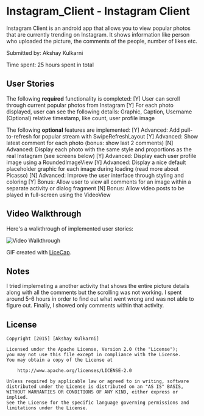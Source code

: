 # Instagram_Client - Instagram Client

Instagram Client is an android app that allows you to view popular photos that are currently trending on Instagram. It shows information like person who uploaded the picture, the comments of the people, number of likes etc.

Submitted by: Akshay Kulkarni

Time spent: 25 hours spent in total

## User Stories
The following **required** functionality is completed:
  [Y] User can scroll through current popular photos from Instagram
  [Y] For each photo displayed, user can see the following details:
      Graphic, Caption, Username
      (Optional) relative timestamp, like count, user profile image

The following **optional** features are implemented:
  [Y] Advanced: Add pull-to-refresh for popular stream with SwipeRefreshLayout
  [Y] Advanced: Show latest comment for each photo (bonus: show last 2 comments)
  [N] Advanced: Display each photo with the same style and proportions as the real Instagram (see screens below)
  [Y] Advanced: Display each user profile image using a RoundedImageView
  [Y] Advanced: Display a nice default placeholder graphic for each image during loading (read more about Picasso)
  [N] Advanced: Improve the user interface through styling and coloring
  [Y] Bonus: Allow user to view all comments for an image within a separate activity or dialog fragment
  [N] Bonus: Allow video posts to be played in full-screen using the VideoView
  
## Video Walkthrough 

Here's a walkthrough of implemented user stories:

<img src='http://i.imgur.com/ZkHaxXY.gifv' title='Video Walkthrough' width='' alt='Video Walkthrough' />

GIF created with [LiceCap](http://www.cockos.com/licecap/).

## Notes

I tried implemeting a another activity that shows the entire picture details along with all the comments but the scrolling was not working. I spent around 5-6 hours in order to find out what went wrong and was not able to figure out. Finally, I showed only comments within that activity.

## License

    Copyright [2015] [Akshay Kulkarni]

    Licensed under the Apache License, Version 2.0 (the "License");
    you may not use this file except in compliance with the License.
    You may obtain a copy of the License at

        http://www.apache.org/licenses/LICENSE-2.0

    Unless required by applicable law or agreed to in writing, software
    distributed under the License is distributed on an "AS IS" BASIS,
    WITHOUT WARRANTIES OR CONDITIONS OF ANY KIND, either express or implied.
    See the License for the specific language governing permissions and
    limitations under the License.
